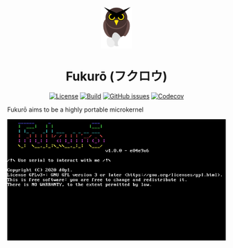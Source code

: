 <div align="center">
<img src=".github/logo.svg" height="96" />

# Fukurō (フクロウ)

[![License](https://img.shields.io/github/license/d0p1s4m4/Fukuro?logo=gnu&style=flat-square)](./LICENSE)
[![Build](https://img.shields.io/github/workflow/status/d0p1s4m4/Fukuro/CI?logo=github&style=flat-square)](https://github.com/d0p1s4m4/Fukuro/actions?query=workflow%3ACI)
[![GitHub issues](https://img.shields.io/github/issues/d0p1s4m4/Fukuro?logo=github&style=flat-square)](https://github.com/d0p1s4m4/Fukuro/issues)
[![Codecov](https://img.shields.io/codecov/c/github/d0p1s4m4/Fukuro?logo=codecov&style=flat-square)](https://codecov.io/gh/d0p1s4m4/Fukuro/)

</div>

Fukurō aims to be a highly portable microkernel

<div align="center">

![fukuro i686](.github/screen/fukuro_vbox.png)

</div>

